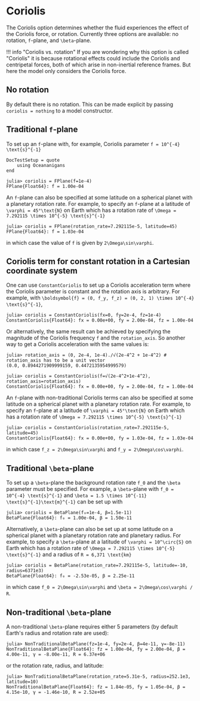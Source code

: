 # Coriolis

The Coriolis option determines whether the fluid experiences the effect of the Coriolis force, or rotation. Currently
three options are available: no rotation, ``f``-plane, and ``\beta``-plane.

!!! info "Coriolis vs. rotation"
    If you are wondering why this option is called "Coriolis" it is because rotational effects could include the
    Coriolis and centripetal forces, both of which arise in non-inertial reference frames. But here the model only
    considers the Coriolis force.

## No rotation

By default there is no rotation. This can be made explicit by passing `coriolis = nothing` to a model constructor.

## Traditional ``f``-plane

To set up an ``f``-plane with, for example, Coriolis parameter ``f = 10^{-4} \text{s}^{-1}``

```@meta
DocTestSetup = quote
    using Oceananigans
end
```

```jldoctest
julia> coriolis = FPlane(f=1e-4)
FPlane{Float64}: f = 1.00e-04
```

An ``f``-plane can also be specified at some latitude on a spherical planet with a planetary rotation rate. For example,
to specify an ``f``-plane at a latitude of ``\varphi = 45°\text{N}`` on Earth which has a rotation rate of
``\Omega = 7.292115 \times 10^{-5} \text{s}^{-1}``

```jldoctest
julia> coriolis = FPlane(rotation_rate=7.292115e-5, latitude=45)
FPlane{Float64}: f = 1.03e-04
```

in which case the value of ``f`` is given by ``2\Omega\sin\varphi``.

## Coriolis term for constant rotation in a Cartesian coordinate system

One can use `ConstantCoriolis` to set up a Coriolis acceleration term where the Coriolis parameter
is constant and the rotation axis is arbitrary. For example, with
``\boldsymbol{f} = (0, f_y, f_z) = (0, 2, 1) \times 10^{-4} \text{s}^{-1}``,

```jldoctest
julia> coriolis = ConstantCoriolis(fx=0, fy=2e-4, fz=1e-4)
ConstantCoriolis{Float64}: fx = 0.00e+00, fy = 2.00e-04, fz = 1.00e-04
```

Or alternatively, the same result can be achieved by specifying the magnitude of the Coriolis
frequency `f` and the `rotation_axis`. So another way to get a Coriolis acceleration with the same
values is:

```jldoctest
julia> rotation_axis = (0, 2e-4, 1e-4)./√(2e-4^2 + 1e-4^2) # rotation_axis has to be a unit vector
(0.0, 0.8944271909999159, 0.4472135954999579)

julia> coriolis = ConstantCoriolis(f=√(2e-4^2+1e-4^2), rotation_axis=rotation_axis)
ConstantCoriolis{Float64}: fx = 0.00e+00, fy = 2.00e-04, fz = 1.00e-04
```

An ``f``-plane with non-traditional Coriolis terms can also be specified at some latitude on a spherical planet
with a planetary rotation rate. For example, to specify an ``f``-plane at a latitude of ``\varphi = 45°\text{N}``
on Earth which has a rotation rate of ``\Omega = 7.292115 \times 10^{-5} \text{s}^{-1}``

```jldoctest
julia> coriolis = ConstantCoriolis(rotation_rate=7.292115e-5, latitude=45)
ConstantCoriolis{Float64}: fx = 0.00e+00, fy = 1.03e-04, fz = 1.03e-04
```

in which case ``f_z = 2\Omega\sin\varphi`` and ``f_y = 2\Omega\cos\varphi``.

## Traditional ``\beta``-plane

To set up a ``\beta``-plane the background rotation rate ``f_0`` and the ``\beta`` parameter must be specified. For example,
a ``\beta``-plane with ``f_0 = 10^{-4} \text{s}^{-1}`` and ``\beta = 1.5 \times 10^{-11} \text{s}^{-1}\text{m}^{-1}`` can be
set up with

```jldoctest
julia> coriolis = BetaPlane(f₀=1e-4, β=1.5e-11)
BetaPlane{Float64}: f₀ = 1.00e-04, β = 1.50e-11
```

Alternatively, a ``\beta``-plane can also be set up at some latitude on a spherical planet with a planetary rotation rate
and planetary radius. For example, to specify a ``\beta``-plane at a latitude of ``\varphi = 10^\circ{S}`` on Earth
which has a rotation rate of ``\Omega = 7.292115 \times 10^{-5} \text{s}^{-1}`` and a radius of ``R = 6,371 \text{km}``

```jldoctest
julia> coriolis = BetaPlane(rotation_rate=7.292115e-5, latitude=-10, radius=6371e3)
BetaPlane{Float64}: f₀ = -2.53e-05, β = 2.25e-11
```

in which case ``f_0 = 2\Omega\sin\varphi`` and ``\beta = 2\Omega\cos\varphi / R``.

## Non-traditional ``\beta``-plane

A non-traditional ``\beta``-plane requires either 5 parameters (by default Earth's radius and
rotation rate are used):

```jldoctest
julia> NonTraditionalBetaPlane(fz=1e-4, fy=2e-4, β=4e-11, γ=-8e-11)
NonTraditionalBetaPlane{Float64}: fz = 1.00e-04, fy = 2.00e-04, β = 4.00e-11, γ = -8.00e-11, R = 6.37e+06
```

or the rotation rate, radius, and latitude:

```jldoctest
julia> NonTraditionalBetaPlane(rotation_rate=5.31e-5, radius=252.1e3, latitude=10)
NonTraditionalBetaPlane{Float64}: fz = 1.84e-05, fy = 1.05e-04, β = 4.15e-10, γ = -1.46e-10, R = 2.52e+05
```
